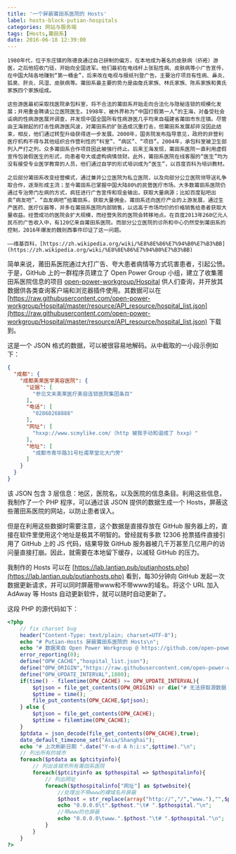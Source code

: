```yaml
---
title: '一个屏蔽莆田系医院的 Hosts'
label: hosts-block-putian-hospitals
categories: 网站与服务端
tags: [Hosts,莆田系]
date: 2016-06-18 12:39:00
---
```

    1980年代，位于东庄镇的陈德良通过自己研制的偏方，在本地成为著名的皮肤病（疥疮）游医，之后他招收门徒，开始向全国进军。他们最初在电线杆上张贴性病、皮肤病等小广告宣传，在中国大陆各地赚到“第一桶金”，后来改在电视与报纸刊登广告。主要治疗项目有性病、鼻炎、狐臭、肝炎、风湿、皮肤病等。莆田系最主要的势力是由詹氏家族、林氏家族、陈系家族和黄氏家族四个家族组成。

    这些游医最初采取找医院承包科室，将不合法的莆田系开始走向合法化与隐秘连锁的规模化发展；并用重金聘请公立医院医生。1998年，被外界称为“中国打假第一人”的王海，对备受社会诟病的性病游医展开调查，并发现中国全国所有性病游医几乎均来自福建省莆田市东庄镇。尽管由王海掀起的打击性病游医风波，对莆田系的扩张造成沉重打击，但莆田系发展却并没因此结束，相反，他们通过转型升级获得进一步发展。2000年，国务院发布指导意见，政府的非营利医疗机构不得与其他组织合作营利性的“科室”、“病区”、“项目”。2004年，承包科室被卫生部列入严打之列，众多莆田系合作项目因此被强行终止。后来王海发现，莆田系医院一直利用虚假宣传包装假医生的形式，向患者夸大或虚构病情敛财。此外，莆田系医院在线客服的“医生”均为没有接受专业医学教育的人员，他们通过自学的形式培训成为“医生”，以百度百科为培训教材。

    之后部分莆田系改变经营模式，通过兼并公立医院为私立医院，以及向部分公立医院领导送礼争取合作，逐渐形成主流；至今莆田系已掌握中国大陆80%的民营医疗市场。大多数莆田系医院仍通过专治旁门左病的方式，疯狂进行广告宣传和现金输出，获取大量病源；比如百度贴吧出卖“病友吧”、“血友病吧”给莆田系，获取大量佣金。莆田系还向医疗产业的上游发展，通过生产医药、医疗仪器等，并多在莆田系医院内部销售，以远高于市场均价的价格销售给患者获取大量收益。经营成功的医院会扩大规模，而经营失败的医院会转移地点。在百度2013年260亿元人民币的广告收入中，有120亿来自莆田系医院。而部分公立医院的诊所和中心仍然受到莆田系的控制，2016年爆发的魏则西事件印证了这一问题。

    ——维基百科，[https://zh.wikipedia.org/wiki/%E8%8E%86%E7%94%B0%E7%B3%BB](https://zh.wikipedia.org/wiki/%E8%8E%86%E7%94%B0%E7%B3%BB)

简单来说，莆田系医院通过大打广告、夸大患者病情等方式坑害患者，引起公愤。于是，GitHub 上的一群程序员建立了 Open Power Group 小组，建立了收集莆田系医院信息的项目 [open-power-workgroup/Hospital](https://github.com/open-power-workgroup/Hospital) 供人们查询，并开放其数据供各类查询客户端和浏览器插件使用。其数据可以在 [https://raw.githubusercontent.com/open-power-workgroup/Hospital/master/resource/API_resource/hospital_list.json](https://raw.githubusercontent.com/open-power-workgroup/Hospital/master/resource/API_resource/hospital_list.json) 下载到。

这是一个 JSON 格式的数据，可以被很容易地解码。从中截取的一小段示例如下：

```json
{
  "成都": {
    "成都美莱医学美容医院": {
      "证据": [
        "参见文末美莱医疗美容连锁医院集团条目"
      ],
      "电话": [
        "02868268888"
      ],
      "网址": [
        "hxxp://www.scmylike.com/（http 被我手动和谐成了 hxxp）"
      ],
      "地址": [
        "成都市青华路31号杜甫草堂北大门旁"
      ]
    }
  }
}
```

该 JSON 包含 3 层信息：地区，医院名，以及医院的信息条目。利用这些信息，我制作了一个 PHP 程序，可以通过该 JSON 提供的数据生成一个 Hosts，屏蔽这些莆田系医院的网站，以防止患者误入。

但是在利用这些数据时需要注意，这个数据是直接存放在 GitHub 服务器上的，直接在软件里使用这个地址是极其不明智的。曾经就有多款 12306 抢票插件直接引用了 GitHub 上的 JS 代码，结果导致 GitHub 服务器被几千万甚至几亿用户的访问量直接打崩。因此，就需要在本地留下缓存，以减轻 GitHub 的压力。

我制作的 Hosts 可以在 [https://lab.lantian.pub/putianhosts.php](https://lab.lantian.pub/putianhosts.php) 看到，每30分钟向 GitHub 发起一次数据更新请求，并可以同时屏蔽带www和不带www的域名。将这个 URL 加入 AdAway 等 Hosts 自动更新软件，就可以随时自动更新了。

这段 PHP 的源代码如下：

```php
<?php
    // fix charset bug
    header("Content-Type: text/plain; charset=UTF-8");
    echo "# Putian-Hosts 屏蔽莆田系医院的 Hosts\n";
    echo "# 数据来自 Open Power Workgroup @ https://github.com/open-power-workgroup/Hospital\n";
    error_reporting(0);
    define("OPW_CACHE","hospital_list.json");
    define("OPW_ORIGIN","https://raw.githubusercontent.com/open-power-workgroup/Hospital/master/resource/API_resource/hospital_list.json");
    define("OPW_UPDATE_INTERVAL",1800);
    if(time() - filemtime(OPW_CACHE) >= OPW_UPDATE_INTERVAL){
        $ptjson = file_get_contents(OPW_ORIGIN) or die("# 无法获取源数据！");
        $pttime = time();
        file_put_contents(OPW_CACHE,$ptjson);
    } else {
        $ptjson = file_get_contents(OPW_CACHE);
        $pttime = filemtime(OPW_CACHE);
    }
    $ptdata = json_decode(file_get_contents(OPW_CACHE),true);
    date_default_timezone_set("Asia/Shanghai");
    echo "# 上次刷新日期 ".date("Y-m-d A h:i:s",$pttime)."\n";
    // 列出所有的城市
    foreach($ptdata as $ptcityinfo){
        // 列出该城市所有莆田系医院
        foreach($ptcityinfo as $pthospital => $pthospitalinfo){
            // 列出网址
            foreach($pthospitalinfo["网址"] as $ptwebsite){
                //处理出不带www的裸域名并屏蔽
                $pthost = str_replace(array("http://","/","www."),"",$ptwebsite);
                echo "0.0.0.0\t".$pthost."\t# ".$pthospital."\n";
                //带www的也屏蔽
                echo "0.0.0.0\twww.".$pthost."\t# ".$pthospital."\n";
            }
        }
    }
?>
```
